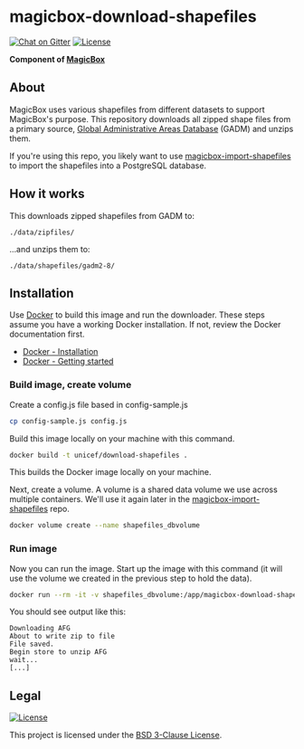 magicbox-download-shapefiles
============================

[![Chat on Gitter](https://badges.gitter.im/unicef-innovation-dev/Lobby.png)](https://gitter.im/unicef-innovation-dev/Lobby)
[![License](https://img.shields.io/badge/License-BSD%203--Clause-blue.svg)](https://opensource.org/licenses/BSD-3-Clause)

**Component of [MagicBox](https://github.com/unicef/magicbox)**


## About

MagicBox uses various shapefiles from different datasets to support MagicBox's
purpose. This repository downloads all zipped shape files from a primary source,
[Global Administrative Areas Database](http://gadm.org/) (GADM) and unzips them.

If you're using this repo, you likely want to use
[magicbox-import-shapefiles](https://github.com/unicef/magicbox-import-shapefiles)
to import the shapefiles into a PostgreSQL database.


## How it works

This downloads zipped shapefiles from GADM to:

`./data/zipfiles/`

…and unzips them to:

`./data/shapefiles/gadm2-8/`


## Installation

Use [Docker](https://www.docker.com/) to build this image and run the
downloader. These steps assume you have a working Docker installation. If not,
review the Docker documentation first.

* [Docker - Installation](https://docs.docker.com/engine/installation/)
* [Docker - Getting started](https://docs.docker.com/get-started/)

### Build image, create volume

Create a config.js file based in config-sample.js

```bash
cp config-sample.js config.js
```

Build this image locally on your machine with this command.

```bash
docker build -t unicef/download-shapefiles .
```

This builds the Docker image locally on your machine.

Next, create a volume. A volume is a shared data volume we use across multiple
containers. We'll use it again later in the
[magicbox-import-shapefiles](https://github.com/unicef/magicbox-import-shapefiles)
repo.

```bash
docker volume create --name shapefiles_dbvolume
```

### Run image

Now you can run the image. Start up the image with this command (it will use the
volume we created in the previous step to hold the data).

```bash
docker run --rm -it -v shapefiles_dbvolume:/app/magicbox-download-shapefiles/data:z unicef/download-shapefiles
```

You should see output like this:

```
Downloading AFG
About to write zip to file
File saved.
Begin store to unzip AFG
wait...
[...]
```


## Legal

[![License](https://img.shields.io/badge/License-BSD%203--Clause-blue.svg)](https://opensource.org/licenses/BSD-3-Clause)

This project is licensed under the [BSD 3-Clause
License](https://opensource.org/licenses/BSD-3-Clause).
